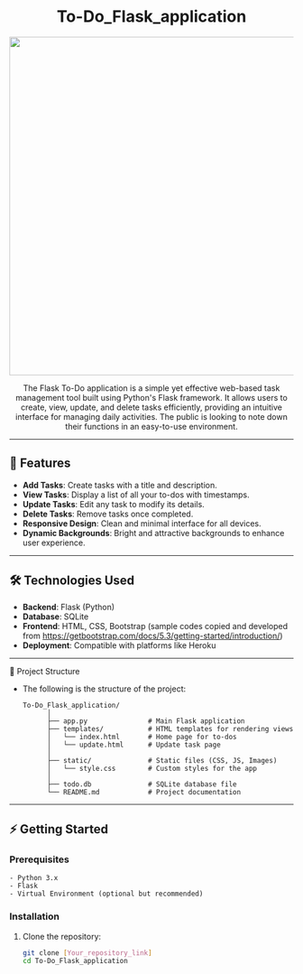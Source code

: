 <h1 align="center"> To-Do_Flask_application </h1>
<p align="center"> <img src="https://media0.giphy.com/media/v1.Y2lkPTc5MGI3NjExMXB4b2l0M3dmeGJ4a25kcjQ3dDJzNDA2azF0N24wd2VieTJpbWNobiZlcD12MV9pbnRlcm5hbF9naWZfYnlfaWQmY3Q9cw/cJBQoc3fZDgDIUoXhv/giphy.gif" width="600"> </p>
<p align="center">The Flask To-Do application is a simple yet effective web-based task management tool built using Python's Flask framework. It allows 
                  users to create, view, update, and delete tasks efficiently, providing an intuitive interface for managing daily activities. The 
                  public is looking to note down their functions in an easy-to-use environment.
</p>


---

## 🚀 Features

- **Add Tasks**: Create tasks with a title and description.
- **View Tasks**: Display a list of all your to-dos with timestamps.
- **Update Tasks**: Edit any task to modify its details.
- **Delete Tasks**: Remove tasks once completed.
- **Responsive Design**: Clean and minimal interface for all devices.
- **Dynamic Backgrounds**: Bright and attractive backgrounds to enhance user experience.

---

## 🛠️ Technologies Used

- **Backend**: Flask (Python)
- **Database**: SQLite
- **Frontend**: HTML, CSS, Bootstrap (sample codes copied and developed from https://getbootstrap.com/docs/5.3/getting-started/introduction/)
- **Deployment**: Compatible with platforms like Heroku

---

📂 Project Structure
- The following is the structure of the project:

      To-Do_Flask_application/
            │
            ├── app.py               # Main Flask application
            ├── templates/           # HTML templates for rendering views
            │   └── index.html       # Home page for to-dos
            │   └── update.html      # Update task page
            │
            ├── static/              # Static files (CSS, JS, Images)
            │   └── style.css        # Custom styles for the app
            │
            ├── todo.db              # SQLite database file
            └── README.md            # Project documentation

---

## ⚡ Getting Started

### Prerequisites
    - Python 3.x
    - Flask
    - Virtual Environment (optional but recommended)

### Installation
1. Clone the repository:
   ```bash
   git clone [Your_repository_link]
   cd To-Do_Flask_application
